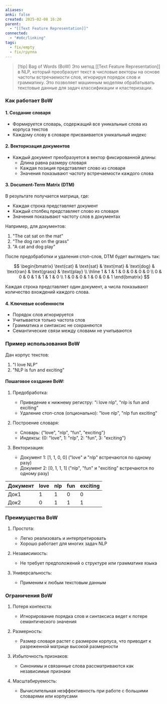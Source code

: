 ```yaml
---
aliases: 
anki: false
created: 2025-02-08 16:20
parent:
  - "[[Text Feature Representation]]"
connected:
  - "#обс/linking"
tags:
  - fix/empty
  - fix/группа
---
```


> [!tip] Bag of Words (BoW)
Это метод [[Text Feature Representation]] в NLP, который преобразует текст в числовые векторы на основе частоты встречаемости слов, игнорируя порядок слов и грамматику. Это позволяет машинным моделям обрабатывать текстовые данные для задач классификации и кластеризации.

### Как работает BoW

#### 1. Создание словаря
- Формируется словарь, содержащий все уникальные слова из корпуса текстов
- Каждому слову в словаре присваивается уникальный индекс

#### 2. Векторизация документов 
- Каждый документ преобразуется в вектор фиксированной длины:
  - Длина равна размеру словаря
  - Каждая позиция представляет слово из словаря
  - Значения показывают частоту встречаемости каждого слова

#### 3. Document-Term Matrix (DTM)
В результате получается матрица, где:
- Каждая строка представляет документ
- Каждый столбец представляет слово из словаря
- Значения показывают частоту слов в документах

Например, для документов:
1. "The cat sat on the mat"
2. "The dog ran on the grass" 
3. "A cat and dog play"

После предобработки и удаления стоп-слов, DTM будет выглядеть так:

$$
\begin{bmatrix} 
\text{cat} & \text{sat} & \text{mat} & \text{dog} & \text{ran} & \text{grass} & \text{play} \\
\hline
1 & 1 & 1 & 0 & 0 & 0 & 0 \\
0 & 0 & 0 & 1 & 1 & 1 & 0 \\
1 & 0 & 0 & 1 & 0 & 0 & 1
\end{bmatrix}
$$

Каждая строка представляет один документ, а числа показывают количество вхождений каждого слова.

#### 4. Ключевые особенности
- Порядок слов игнорируется
- Учитывается только частота слов
- Грамматика и синтаксис не сохраняются
- Семантические связи между словами не учитываются

### Пример использования BoW

Дан корпус текстов:
1. "I love NLP"
2. "NLP is fun and exciting"

#### Пошаговое создание BoW:

1. Предобработка:
   - Приведение к нижнему регистру: "i love nlp", "nlp is fun and exciting"
   - Удаление стоп-слов (опционально): "love nlp", "nlp fun exciting"

2. Построение словаря:
   - Словарь: {"love", "nlp", "fun", "exciting"}
   - Индексы: {0: "love", 1: "nlp", 2: "fun", 3: "exciting"}

3. Векторизация:
   - Документ 1: [1, 1, 0, 0] ("love" и "nlp" встречаются по одному разу)
   - Документ 2: [0, 1, 1, 1] ("nlp", "fun" и "exciting" встречаются по одному разу)

| Документ | love | nlp | fun | exciting |
|----------|------|-----|-----|----------|
| Док1     |   1  |  1  |  0  |    0     |
| Док2     |   0  |  1  |  1  |    1     |

### Преимущества BoW

1. Простота:
   - Легко реализовать и интерпретировать
   - Хорошо работает для многих задач NLP

2. Независимость:
   - Не требует предположений о структуре или грамматике языка

3. Универсальность:
   - Применим к любым текстовым данным

### Ограничения BoW

1. Потеря контекста:
   - Игнорирование порядка слов и синтаксиса ведет к потере семантического значения

2. Размерность:
   - Размер словаря растет с размером корпуса, что приводит к разреженной матрице высокой размерности

3. Избыточность признаков:
   - Синонимы и связанные слова рассматриваются как независимые признаки

4. Масштабируемость:
   - Вычислительная неэффективность при работе с большими словарями или корпусами
